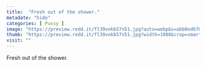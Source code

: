 ```yaml
---
title:  "Fresh out of the shower."
metadate: "hide"
categories: [ Pussy ]
image: "https://preview.redd.it/fl39vnkb57n51.jpg?auto=webp&s=abb0ed670c56ac532a90de597e64b14a14e55885"
thumb: "https://preview.redd.it/fl39vnkb57n51.jpg?width=1080&crop=smart&auto=webp&s=f4a6e02b207835b87682f7ebf230d38929631ce3"
visit: ""
---
```

Fresh out of the shower.
